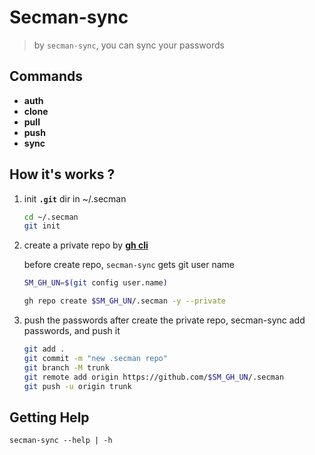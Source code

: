 # Secman-sync

> by `secman-sync`, you can sync your passwords

## Commands

- **auth**
- **clone**
- **pull**
- **push**
- **sync**

## How it's works ?

1. init **`.git`** dir in ~/.secman

    ```sh
    cd ~/.secman
    git init
    ```

2. create a private repo by [**gh cli**](https://cli.github.com)

    before create repo, `secman-sync` gets git user name

    ```sh
    SM_GH_UN=$(git config user.name)
    ```

    ```sh
    gh repo create $SM_GH_UN/.secman -y --private
    ```

3. push the passwords
    after create the private repo, secman-sync add passwords, and push it

    ```sh
    git add .
    git commit -m "new .secman repo"
    git branch -M trunk
    git remote add origin https://github.com/$SM_GH_UN/.secman
    git push -u origin trunk
    ```

## Getting Help

```code
secman-sync --help | -h
```
